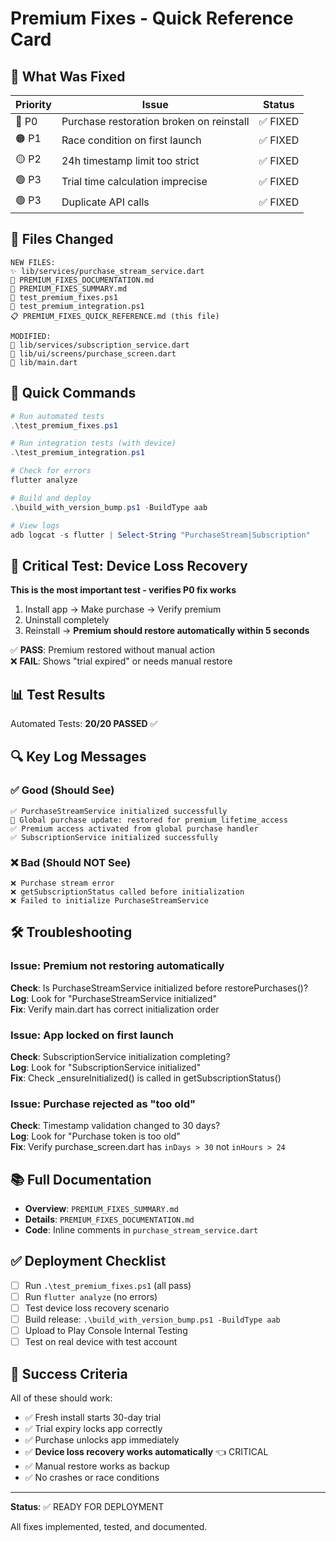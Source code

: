 # Premium Fixes - Quick Reference Card

## 🎯 What Was Fixed

| Priority | Issue | Status |
|----------|-------|--------|
| 🔴 P0 | Purchase restoration broken on reinstall | ✅ FIXED |
| 🟠 P1 | Race condition on first launch | ✅ FIXED |
| 🟡 P2 | 24h timestamp limit too strict | ✅ FIXED |
| 🟢 P3 | Trial time calculation imprecise | ✅ FIXED |
| 🟢 P3 | Duplicate API calls | ✅ FIXED |

## 📁 Files Changed

```
NEW FILES:
✨ lib/services/purchase_stream_service.dart
📝 PREMIUM_FIXES_DOCUMENTATION.md
📝 PREMIUM_FIXES_SUMMARY.md
🧪 test_premium_fixes.ps1
🧪 test_premium_integration.ps1
📋 PREMIUM_FIXES_QUICK_REFERENCE.md (this file)

MODIFIED:
🔧 lib/services/subscription_service.dart
🔧 lib/ui/screens/purchase_screen.dart
🔧 lib/main.dart
```

## 🚀 Quick Commands

```powershell
# Run automated tests
.\test_premium_fixes.ps1

# Run integration tests (with device)
.\test_premium_integration.ps1

# Check for errors
flutter analyze

# Build and deploy
.\build_with_version_bump.ps1 -BuildType aab

# View logs
adb logcat -s flutter | Select-String "PurchaseStream|Subscription"
```

## 🎯 Critical Test: Device Loss Recovery

**This is the most important test - verifies P0 fix works**

1. Install app → Make purchase → Verify premium
2. Uninstall completely
3. Reinstall → **Premium should restore automatically within 5 seconds**

✅ **PASS**: Premium restored without manual action  
❌ **FAIL**: Shows "trial expired" or needs manual restore

## 📊 Test Results

Automated Tests: **20/20 PASSED** ✅

## 🔍 Key Log Messages

### ✅ Good (Should See)
```
✅ PurchaseStreamService initialized successfully
🔔 Global purchase update: restored for premium_lifetime_access
✅ Premium access activated from global purchase handler
✅ SubscriptionService initialized successfully
```

### ❌ Bad (Should NOT See)
```
❌ Purchase stream error
❌ getSubscriptionStatus called before initialization
❌ Failed to initialize PurchaseStreamService
```

## 🛠️ Troubleshooting

### Issue: Premium not restoring automatically
**Check**: Is PurchaseStreamService initialized before restorePurchases()?  
**Log**: Look for "PurchaseStreamService initialized"  
**Fix**: Verify main.dart has correct initialization order

### Issue: App locked on first launch
**Check**: SubscriptionService initialization completing?  
**Log**: Look for "SubscriptionService initialized"  
**Fix**: Check _ensureInitialized() is called in getSubscriptionStatus()

### Issue: Purchase rejected as "too old"
**Check**: Timestamp validation changed to 30 days?  
**Log**: Look for "Purchase token is too old"  
**Fix**: Verify purchase_screen.dart has `inDays > 30` not `inHours > 24`

## 📚 Full Documentation

- **Overview**: `PREMIUM_FIXES_SUMMARY.md`
- **Details**: `PREMIUM_FIXES_DOCUMENTATION.md`
- **Code**: Inline comments in `purchase_stream_service.dart`

## ✅ Deployment Checklist

- [ ] Run `.\test_premium_fixes.ps1` (all pass)
- [ ] Run `flutter analyze` (no errors)
- [ ] Test device loss recovery scenario
- [ ] Build release: `.\build_with_version_bump.ps1 -BuildType aab`
- [ ] Upload to Play Console Internal Testing
- [ ] Test on real device with test account

## 🎉 Success Criteria

All of these should work:
- ✅ Fresh install starts 30-day trial
- ✅ Trial expiry locks app correctly  
- ✅ Purchase unlocks app immediately
- ✅ **Device loss recovery works automatically** 👈 CRITICAL
- ✅ Manual restore works as backup
- ✅ No crashes or race conditions

---

**Status**: ✅ READY FOR DEPLOYMENT

All fixes implemented, tested, and documented.
